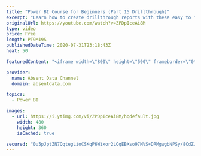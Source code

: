 ```yaml
---
title: "Power BI Course for Beginners (Part 15 Drillthrough)"
excerpt: "Learn how to create drillthrough reports with these easy to follow steps."
originalUrl: https://youtube.com/watch?v=ZPDpIceAi8M
type: video
price: Free
length: PT9M19S
publishedDateTime: 2020-07-31T23:18:43Z
heat: 50

featuredContent: "<iframe width=\"800\" height=\"500\" frameborder=\"0\" src=\"https://www.youtube.com/embed/ZPDpIceAi8M\" allow=\"accelerometer; autoplay; encrypted-media; gyroscope; picture-in-picture\" allowfullscreen></iframe>"

provider:
  name: Absent Data Channel
  domain: absentdata.com

topics:
  - Power BI

images:
  - url: https://i.ytimg.com/vi/ZPDpIceAi8M/hqdefault.jpg
    width: 480
    height: 360
    isCached: true

secured: "0u5pJptZN7QqtegLioCSKqP6Wixor2LOqEBXso97MVS+DRMgwgbNPSy/8CdZ/5UWI84Jjmhks5pMGQ0qRtvyLkQJ7V8oaTg1cakMMu/omoFGNQwjdGuo0rflSN8LNRfuV4k62xYwhpQjd4swbvtZrtE+2SnDnydJqvaYGSTKDXdR2ZVPdAvQssSHfFT5kuSkofBKbpDsF7Z8F8JAU1DykpLJFWsSMrTBRCzVgMaSFbfYAg9mZjkkv3ZoJ+2bm73rNkIv65OVcbSVxVfRlIn+/y9PkmoMelEW2mYxbdcgDP0o+Tprnq0SszTz39rIq6Td9W9/P97e2mSgiGWXyVbwuaD4PvpBgd7W5iVlCmBOEzch7yVMjiz4/aEADeBqaXgO9ZXBbAVEnlAC8p7bjR5qgWINYl1CUe7T6jZoOUz8IEM=;cEVLMVVgCoQaFO72FPumpg=="
---
```


